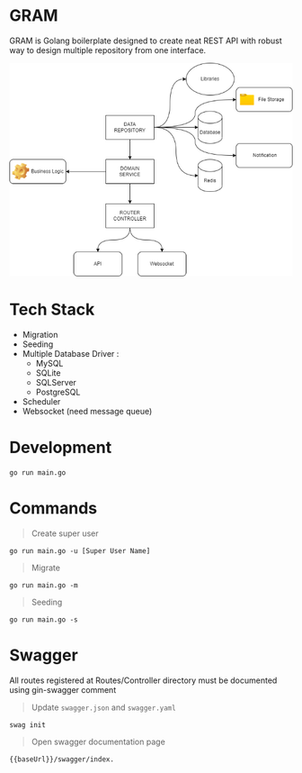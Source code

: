 # GRAM

GRAM is Golang boilerplate designed to create neat REST API with robust way to design multiple repository from one interface.

![Project structure](./diagram.png?raw=true "Project Structure")

# Tech Stack

- Migration
- Seeding
- Multiple Database Driver :
  - MySQL
  - SQLite
  - SQLServer
  - PostgreSQL
- Scheduler
- Websocket (need message queue)

# Development

```
go run main.go
```

# Commands

> Create super user
```
go run main.go -u [Super User Name]
```

> Migrate
```
go run main.go -m
```

> Seeding
```
go run main.go -s
```

# Swagger

All routes registered at Routes/Controller directory must be documented using gin-swagger comment

> Update `swagger.json` and `swagger.yaml`
```
swag init
```

> Open swagger documentation page
```
{{baseUrl}}/swagger/index.
```